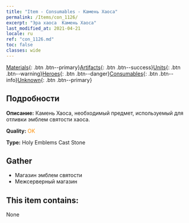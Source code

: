 ```yaml
---
title: "Item - Consumables - Камень Хаоса"
permalink: /Items/con_1126/
excerpt: "Эра хаоса  Камень Хаоса"
last_modified_at: 2021-04-21
locale: ru
ref: "con_1126.md"
toc: false
classes: wide
---
```

 [Materials](/ru/Items/){: .btn .btn--primary}[Artifacts](/ru/Items/Artifacts/){: .btn .btn--success}[Units](/ru/Items/Units/){: .btn .btn--warning}[Heroes](/ru/Items/Heroes/){: .btn .btn--danger}[Consumables](/ru/Items/Consumables/){: .btn .btn--info}[Unknown](/ru/Items/Unknown/){: .btn .btn--primary}

## Подробности
 **Описание:** Камень Хаоса, необходимый предмет, используемый для отливки эмблем святости хаоса.

 **Quality:** <span style="color: #FF8C00">OK</span>

 **Type:** Holy Emblems Cast Stone

## Gather

*    Магазин эмблем святости 
*    Межсерверный магазин 

## This item contains:

  None

